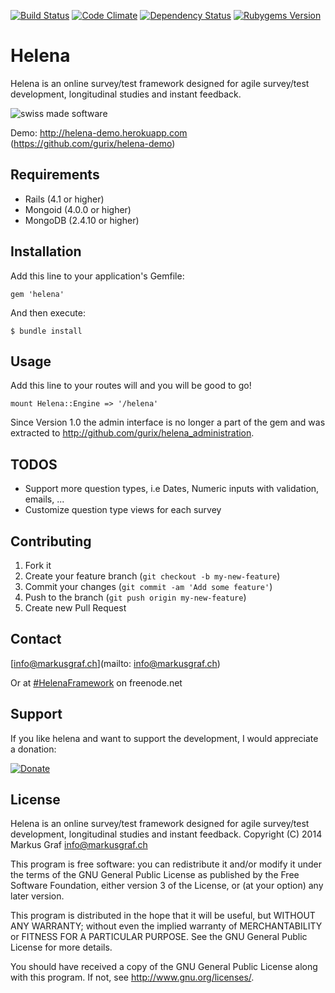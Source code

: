 [![Build Status](https://img.shields.io/travis/gurix/helena/master.svg?style=flat)](https://travis-ci.org/gurix/helena)
[![Code Climate](https://img.shields.io/codeclimate/github/gurix/helena.svg?style=flat)](https://codeclimate.com/github/gurix/helena)
[![Dependency Status](https://img.shields.io/gemnasium/gurix/helena.svg?style=flat)](https://gemnasium.com/gurix/helena)
[![Rubygems Version](https://img.shields.io/gem/v/helena.svg?style=flat)](https://rubygems.org/gems/helena)
# Helena
Helena is an online survey/test framework designed for agile survey/test development, longitudinal studies and instant feedback.

![swiss made software](https://raw.githubusercontent.com/gurix/helena/master/app/assets/images/helena/swissmadesoftware.png "swiss made software")

Demo: http://helena-demo.herokuapp.com (https://github.com/gurix/helena-demo)
## Requirements
* Rails (4.1 or higher)
* Mongoid (4.0.0 or higher)
* MongoDB (2.4.10 or higher)

## Installation
Add this line to your application's Gemfile:

    gem 'helena'

And then execute:

    $ bundle install

## Usage

Add this line to your routes will and you will be good to go!

    mount Helena::Engine => '/helena'

Since Version 1.0 the admin interface is no longer a part of the gem and was extracted to http://github.com/gurix/helena_administration.

## TODOS
* Support more question types, i.e Dates, Numeric inputs with validation, emails, ...
* Customize question type views for each survey

## Contributing

1. Fork it
2. Create your feature branch (`git checkout -b my-new-feature`)
3. Commit your changes (`git commit -am 'Add some feature'`)
4. Push to the branch (`git push origin my-new-feature`)
5. Create new Pull Request

## Contact

[info@markusgraf.ch](mailto: info@markusgraf.ch)

Or at [#HelenaFramework](irc://chat.freenode.net/HelenaFramework) on freenode.net

## Support

If you like helena and want to support the development, I would appreciate a donation:

[![Donate](https://www.paypalobjects.com/en_US/CH/i/btn/btn_donateCC_LG.gif)](https://www.paypal.com/cgi-bin/webscr?cmd=_donations&business=info%40markusgraf%2ech&lc=CH&item_name=Helena&currency_code=CHF&bn=PP%2dDonationsBF%3abtn_donateCC_LG%2egif%3aNonHosted)

## License

Helena is an online survey/test framework designed for agile
survey/test development, longitudinal studies and instant feedback.
Copyright (C) 2014  Markus Graf <info@markusgraf.ch>

This program is free software: you can redistribute it and/or modify
it under the terms of the GNU General Public License as published by
the Free Software Foundation, either version 3 of the License, or
(at your option) any later version.

This program is distributed in the hope that it will be useful,
but WITHOUT ANY WARRANTY; without even the implied warranty of
MERCHANTABILITY or FITNESS FOR A PARTICULAR PURPOSE.  See the
GNU General Public License for more details.

You should have received a copy of the GNU General Public License
along with this program.  If not, see <http://www.gnu.org/licenses/>.

